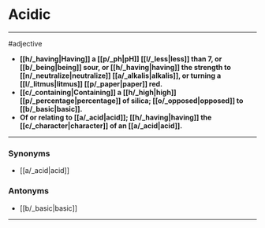 # Acidic
---
#adjective
- **[[h/_having|Having]] a [[p/_ph|pH]] [[l/_less|less]] than 7, or [[b/_being|being]] sour, or [[h/_having|having]] the strength to [[n/_neutralize|neutralize]] [[a/_alkalis|alkalis]], or turning a [[l/_litmus|litmus]] [[p/_paper|paper]] red.**
- **[[c/_containing|Containing]] a [[h/_high|high]] [[p/_percentage|percentage]] of silica; [[o/_opposed|opposed]] to [[b/_basic|basic]].**
- **Of or relating to [[a/_acid|acid]]; [[h/_having|having]] the [[c/_character|character]] of an [[a/_acid|acid]].**
---
### Synonyms
- [[a/_acid|acid]]
### Antonyms
- [[b/_basic|basic]]
---
